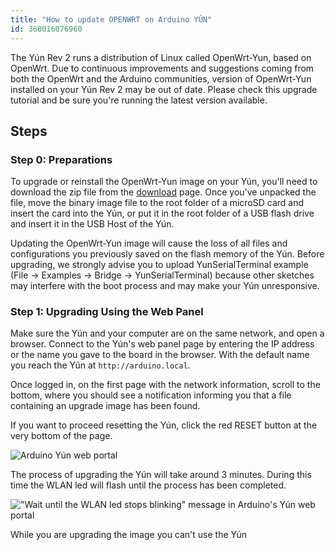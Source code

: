 ```yaml
---
title: "How to update OPENWRT on Arduino YÚN"
id: 360016076960
---
```


The Yún Rev 2 runs a distribution of Linux called OpenWrt-Yun, based on OpenWrt. Due to continuous improvements and suggestions coming from both the OpenWrt and the Arduino communities, version of OpenWrt-Yun installed on your Yún Rev 2 may be out of date. Please check this upgrade tutorial and be sure you're running the latest version available.

## Steps

### Step 0: Preparations

To upgrade or reinstall the OpenWrt-Yun image on your Yún, you'll need to download the zip file from the [download](https://www.arduino.cc/en/Main/Software#toc8) page. Once you've unpacked the file, move the binary image file to the root folder of a microSD card and insert the card into the Yún, or put it in the root folder of a USB flash drive and insert it in the USB Host of the Yún.

Updating the OpenWrt-Yun image will cause the loss of all files and configurations you previously saved on the flash memory of the Yún. Before upgrading, we strongly advise you to upload YunSerialTerminal example (File -> Examples -> Bridge -> YunSerialTerminal) because other sketches may interfere with the boot process and may make your Yún unresponsive.

### Step 1: Upgrading Using the Web Panel

Make sure the Yún and your computer are on the same network, and open a browser. Connect to the Yún's web panel page by entering the IP address or the name you gave to the board in the browser. With the default name you reach the Yún at `http://arduino.local`.

Once logged in, on the first page with the network information, scroll to the bottom, where you should see a notification informing you that a file containing an upgrade image has been found.

If you want to proceed resetting the Yún, click the red RESET button at the very bottom of the page.

![Arduino Yún web portal](img/How_to_update_openwrt_on_yun_0.png)

The process of upgrading the Yún will take around 3 minutes. During this time the WLAN led will flash until the process has been completed.

!["Wait until the WLAN led stops blinking" message in Arduino's Yún web portal](img/How_to_update_openwrt_on_yun_1.png)

While you are upgrading the image you can't use the Yún
